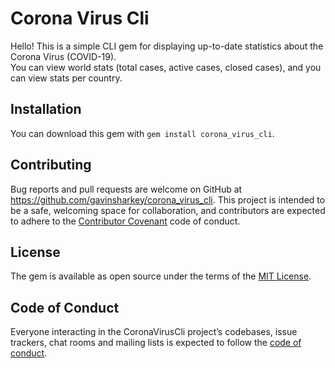 # Corona Virus Cli

Hello! This is a simple CLI gem for displaying up-to-date statistics about the Corona Virus (COVID-19).  
You can view world stats (total cases, active cases, closed cases), and you can view stats per country.

## Installation

You can download this gem with ```gem install corona_virus_cli```.

## Contributing

Bug reports and pull requests are welcome on GitHub at https://github.com/gavinsharkey/corona_virus_cli. This project is intended to be a safe, welcoming space for collaboration, and contributors are expected to adhere to the [Contributor Covenant](http://contributor-covenant.org) code of conduct.

## License

The gem is available as open source under the terms of the [MIT License](https://opensource.org/licenses/MIT).

## Code of Conduct

Everyone interacting in the CoronaVirusCli project’s codebases, issue trackers, chat rooms and mailing lists is expected to follow the [code of conduct](https://github.com/[USERNAME]/corona_virus_cli/blob/master/CODE_OF_CONDUCT.md).
